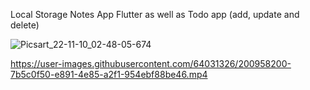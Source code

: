 Local Storage Notes App Flutter as well as Todo app (add, update and delete)

![Picsart_22-11-10_02-48-05-674](https://user-images.githubusercontent.com/64031326/200949453-1b93cf49-4648-47e8-a8ea-2afbd4b7c7ed.jpg)

https://user-images.githubusercontent.com/64031326/200958200-7b5c0f50-e891-4e85-a2f1-954ebf88be46.mp4

